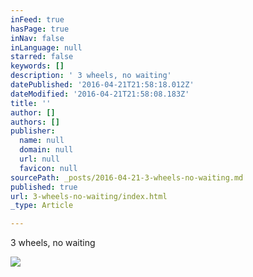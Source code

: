 ```yaml
---
inFeed: true
hasPage: true
inNav: false
inLanguage: null
starred: false
keywords: []
description: ' 3 wheels, no waiting'
datePublished: '2016-04-21T21:58:18.012Z'
dateModified: '2016-04-21T21:58:08.183Z'
title: ''
author: []
authors: []
publisher:
  name: null
  domain: null
  url: null
  favicon: null
sourcePath: _posts/2016-04-21-3-wheels-no-waiting.md
published: true
url: 3-wheels-no-waiting/index.html
_type: Article

---
```

3 wheels, no waiting

  
![](https://the-grid-user-content.s3-us-west-2.amazonaws.com/f82d11e5-ca31-4da0-8664-9e0d16f547ad.gif)